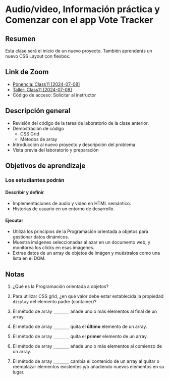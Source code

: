 ﻿# Audio/video, Información práctica y Comenzar con el app Vote Tracker

## Resumen

Esta clase será el inicio de un nuevo proyecto. También aprenderás un nuevo CSS Layout con flexbox.

## Link de Zoom
- [Ponencia: Class11 [2024-07-08]](https://us06web.zoom.us/rec/share/OwlBgwCU5YLWfNbfgzsDi-MWnPfoBh34zyhV9AWem0de4qpMyLs5tLOnz6_k91-6.0NSZ1NPGx8Mw8a1A)
- [Taller: Class11 [2024-07-09]](https://us06web.zoom.us/rec/share/ieVVX6YKzqpRb2S4b1LT_s-CNYsZ1eP7psNOwD3u3tl9FGKI9CHFLu4u19UAeYfu.b0cqC2HNdeagduhu) 
- Código de acceso: Solicitar al instructor

## Descripción general

- Revisión del código de la tarea de laboratorio de la clase anterior.
- Demostración de código
  - CSS Grid
  - Métodos de array
- Introducción al nuevo proyecto y descripción del problema
- Vista previa del laboratorio y preparación

## Objetivos de aprendizaje

### Los estudiantes podrán

#### Describir y definir

- Implementaciones de audio y video en HTML semántico.
- Historias de usuario en un entorno de desarrollo.

#### Ejecutar

- Utiliza los principios de la Programación orientada a objetos para gestionar datos dinámicos.
- Muestra imágenes seleccionadas al azar en un documento web, y monitorea los clicks en esas imágenes.
- Extrae datos de un array de objetos de imágen y muéstralos como una lista en el DOM.

## Notas

1. ¿Qué es la Programación orientada a objetos?

1. Para utilizar CSS grid, ¿en qué valor debe estar establecida la propiedad `display` del elemento padre (container)?

1. El método de array `_______` añade uno o más elementos al final de un array.

1. El método de array `_______` quita el **último** elemento de un array.

1. El método de array `_______` quita el **primer** elemento de un array.

1. El método de array `_______` añade uno o más elementos al comienzo de un array.

1. El método de array `_______` cambia el contenido de un array al quitar o reemplazar elementos existentes y/o añadiendo nuevos elementos en su lugar.
